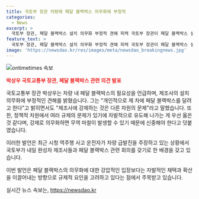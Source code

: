 ```yaml
---
title: 국토부 장관 차량에 페달 블랙박스 의무화에 부정적
categories:
  - News
excerpt: >
  국토부 장관, 페달 블랙박스 설치 의무화 부정적 견해 피력 국토부 장관이 페달 블랙박스 설치 의무화에 부정적인 입장을 밝히며, 정책적 차원에서 자발적 유도가 우선이라고 주장했습니다. 이에 더해 강제 의무화로 인한 무역 마찰 가능성을 우려하며 신중함을 당부했습니다. 최근의 운전자 주장과 관련해 내일 완성차 제조사들과 회의를 진행할 예정입니다.
feature_text: >
  국토부 장관, 페달 블랙박스 설치 의무화 부정적 견해 피력 국토부 장관이 페달 블랙박스 설치 의무화에 부정적인 입장을 밝히며, 정책적 차원에서 자발적 유도가 우선이라고 주장했습니다. 이에 더해 강제 의무화로 인한 무역 마찰 가능성을 우려하며 신중함을 당부했습니다. 최근의 운전자 주장과 관련해 내일 완성차 제조사들과 회의를 진행할 예정입니다.
image: 'https://newsdao.kr/res/images/meta/newsdao_breakingnews.jpg'
---
```


<p><img src="https://newsdao.kr/res/images/meta/newsdao_breakingnews.jpg" alt="ontimetimes 속보" /></p>

<p><b><span style="color: #ee2323;">박상우 국토교통부 장관, 페달 블랙박스 관련 의견 발표</span></b></p>

<p>국토교통부 장관 박상우는 차량 내 페달 블랙박스의 필요성을 언급하며, 제조사의 설치 의무화에 부정적인 견해를 밝혔습니다. 그는 "개인적으로 제 차에 페달 블랙박스를 달려고 한다"고 밝히면서도 "제조사에 강제하는 것은 다른 차원의 문제"라고 말했습니다. 또한, 정책적 차원에서 여러 규제의 문제가 있기에 자발적으로 유도해 나가는 게 우선 옳은 것 같다며, 강제로 의무화하면 무역 마찰이 발생할 수 있기 때문에 신중해야 한다고 덧붙였습니다. </p>

<p>이러한 발언은 최근 시청 역주행 사고 운전자가 차량 급발진을 주장하고 있는 상황에서 국토부가 내일 완성차 제조사들과 페달 블랙박스 관련 회의를 갖기로 한 배경을 갖고 있습니다. </p>

<p>이번 발언은 페달 블랙박스의 의무화에 대한 강압적인 입장보다는 자발적인 채택과 확산을 이끌어내는 방향으로 규제적 요인을 고려하고 있다는 점에서 주목받고 있습니다.</p>
실시간 뉴스 속보는, <a href="https://newsdao.kr" rel="dofollow">https://newsdao.kr</a>


